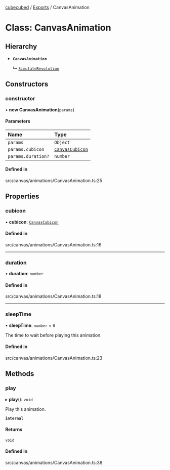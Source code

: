 [cubecubed](/reference/README.md) / [Exports](/reference/modules.md) / CanvasAnimation

# Class: CanvasAnimation

## Hierarchy

- **`CanvasAnimation`**

  ↳ [`SimulateRevolution`](/reference/classes/SimulateRevolution.md)

## Constructors

### constructor

• **new CanvasAnimation**(`params`)

#### Parameters

| Name | Type |
| :------ | :------ |
| `params` | `Object` |
| `params.cubicon` | [`CanvasCubicon`](/reference/classes/CanvasCubicon.md) |
| `params.duration?` | `number` |

#### Defined in

src/canvas/animations/CanvasAnimation.ts:25

## Properties

### cubicon

• **cubicon**: [`CanvasCubicon`](/reference/classes/CanvasCubicon.md)

#### Defined in

src/canvas/animations/CanvasAnimation.ts:16

___

### duration

• **duration**: `number`

#### Defined in

src/canvas/animations/CanvasAnimation.ts:18

___

### sleepTime

• **sleepTime**: `number` = `0`

The time to wait before playing this animation.

#### Defined in

src/canvas/animations/CanvasAnimation.ts:23

## Methods

### play

▸ **play**(): `void`

Play this animation.

**`internal`**

#### Returns

`void`

#### Defined in

src/canvas/animations/CanvasAnimation.ts:38
